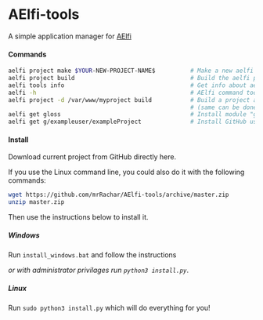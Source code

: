 # AElfi-tools
A simple application manager for [AElfi](https://github.com/mrRachar/AElfi)

#### Commands
```bash
aelfi project make $YOUR-NEW-PROJECT-NAME$          # Make a new aelfi web-app from AElfi version 0.3.1
aelfi project build                                 # Build the aelfi project (in the cwd)
aelfi tools info                                    # Get info about aelfi
aelfi -h                                            # AElfi command tool help
aelfi project -d /var/www/myproject build           # Build a project at the given directory 
                                                    # (same can be done with make)
aelfi get gloss                                     # Install module "gloss"
aelfi get g/exampleuser/exampleProject              # Install GitHub user "exampleuser"'s repository "exampleProject" as a module
```

#### Install
Download current project from GitHub directly here.
 
If you use the Linux command line, you could also do it with the following commands:
```bash
wget https://github.com/mrRachar/AElfi-tools/archive/master.zip
unzip master.zip
```

Then use the instructions below to install it.


##### Windows
Run `install_windows.bat` and follow the instructions

*or with administrator privilages run `python3 install.py`*.

##### Linux
Run `sudo python3 install.py` which will do everything for you!
